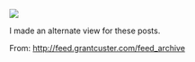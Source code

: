 ![](https://db-feed.s3.amazonaws.com/legacy/Screen_Shot_2017-07-01_at_6_07_20_PM-1498946891443.png)

I made an alternate view for these posts.

From: http://feed.grantcuster.com/feed_archive